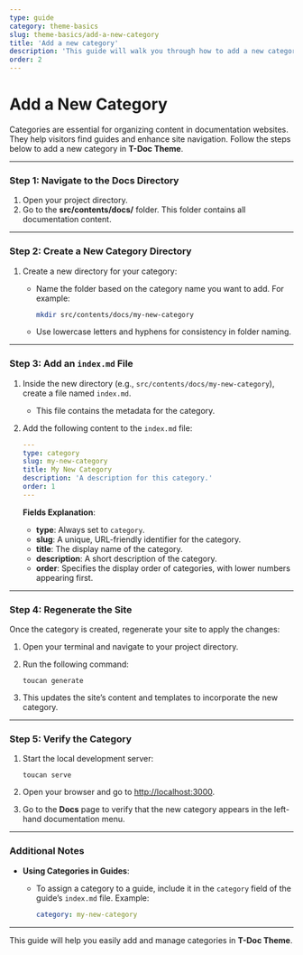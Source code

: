 ```yaml
---
type: guide
category: theme-basics
slug: theme-basics/add-a-new-category
title: 'Add a new category'
description: 'This guide will walk you through how to add a new category'
order: 2
---
```


# Add a New Category

Categories are essential for organizing content in documentation websites. They help visitors find guides and enhance site navigation. Follow the steps below to add a new category in **T-Doc Theme**.

---

### Step 1: Navigate to the Docs Directory

1. Open your project directory.
2. Go to the **src/contents/docs/** folder. This folder contains all documentation content.

---

### Step 2: Create a New Category Directory

1. Create a new directory for your category:

   - Name the folder based on the category name you want to add. For example:

     ```bash
     mkdir src/contents/docs/my-new-category
     ```

   - Use lowercase letters and hyphens for consistency in folder naming.

---

### Step 3: Add an `index.md` File

1. Inside the new directory (e.g., `src/contents/docs/my-new-category`), create a file named `index.md`.

   - This file contains the metadata for the category.

2. Add the following content to the `index.md` file:

   ```yaml
   ---
   type: category
   slug: my-new-category
   title: My New Category
   description: 'A description for this category.'
   order: 1
   ---
   ```

   **Fields Explanation**:

   - **type**: Always set to `category`.
   - **slug**: A unique, URL-friendly identifier for the category.
   - **title**: The display name of the category.
   - **description**: A short description of the category.
   - **order**: Specifies the display order of categories, with lower numbers appearing first.

---

### Step 4: Regenerate the Site

Once the category is created, regenerate your site to apply the changes:

1. Open your terminal and navigate to your project directory.
2. Run the following command:

   ```
   toucan generate
   ```

3. This updates the site’s content and templates to incorporate the new category.

---

### Step 5: Verify the Category

1. Start the local development server:

   ```
   toucan serve
   ```

2. Open your browser and go to [http://localhost:3000](http://localhost:3000).
3. Go to the **Docs** page to verify that the new category appears in the left-hand documentation menu.

---

### Additional Notes

- **Using Categories in Guides**:

  - To assign a category to a guide, include it in the `category` field of the guide’s `index.md` file. Example:

    ```yaml
    category: my-new-category
    ```

---

This guide will help you easily add and manage categories in **T-Doc Theme**.
